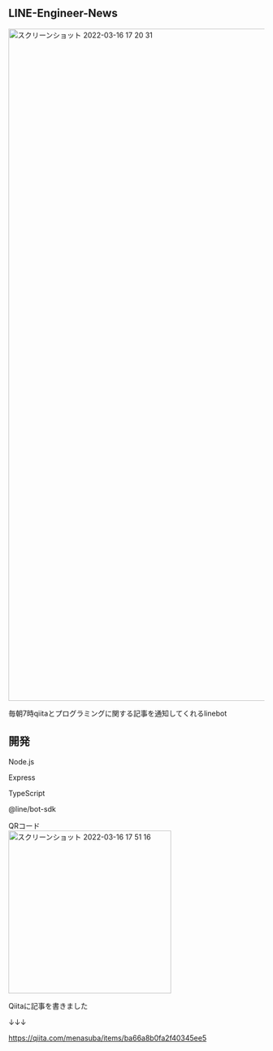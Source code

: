 ## LINE-Engineer-News

<img width="1321" alt="スクリーンショット 2022-03-16 17 20 31" src="https://user-images.githubusercontent.com/84484832/159407620-b8156eff-6901-4ae6-ae20-2c4dcd64900d.png">

毎朝7時qiitaとプログラミングに関する記事を通知してくれるlinebot

## 開発

Node.js

Express

TypeScript

@line/bot-sdk

QRコード
<br/>
<img width="320" alt="スクリーンショット 2022-03-16 17 51 16" src="https://user-images.githubusercontent.com/84484832/158955802-ca80155f-b967-4f5a-b4c4-bbb95d9a86ca.png">

Qiitaに記事を書きました

↓↓↓

https://qiita.com/menasuba/items/ba66a8b0fa2f40345ee5
